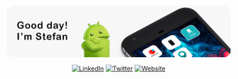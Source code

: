 <p align="center">
<img src="https://github.com/Fintasys/Fintasys/blob/master/header_v2.png" alt="Good Day! I'm Stefan" />
</p>

<p align="center">
<a href="https://www.linkedin.com/in/stefan-humm-8b1b10109/?locale=en_US">
<img src="https://img.shields.io/badge/-LinkedIn-%233781da" alt="LinkedIn"/></a> 
<a href="https://www.twitter.com/Fintasys">
<img src="https://img.shields.io/badge/-Twitter-%231DA1F2" alt="Twitter" /></a> 
<a href="https://www.stefan-humm.de">
<img src="https://img.shields.io/badge/Website-blue" alt="Website" /></a> 
</p>
